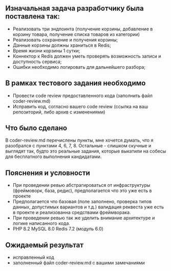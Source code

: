 ## Изначальная задача разработчику была поставлена так:
- Реализовать три эндпоинта (получение корзины, добавление в корзину товара, получение списка товаров из категории)
- Реализовать сохранение и получения корзины;
- Данные корзины должны храниться в Redis;
- Время жизни корзины 1 сутки;
- Коннектор к Redis должен уметь проверять возможность записи и доступность сервиса;
- Ошибки необходимо логировать для дальнейшего разбора;


## В рамках тестового задания необходимо
- Провести code review предоставленного кода (заполнить файл coder-review.md)
- Исправить код, согласно вашего code review (ссылка на ваш репозиторий, либо архив с изменениями)

## Что было сделано
В coder-review.md перечислены пункты, мне хочется думать, что я разобрался с пунктами 4, 6, 7, 8. 
Остальные - слишком скучные и выглядят так, будто это реальные задания, которые выкатили на собесы для бесплатного выполнения кандидатами.

## Пояснения и условности
 - При проведении ревью абстрагироваться от инфраструктуры (фреймоворк, база, редис), предполагается что это уже есть в проекте
 - Предполагается что базовая (поле заполнено, проверка типов данных, допустимых вариантов и т.д.) валидация реквеста уже есть в проекте и реализованна средствами фреймворака.
 - При проведении ревью так же уделить внимание архитектуре и логике написанного кода.
 - PHP 8.2 MySQL 8.0 Redis 7.2 (модуль 6.0)

## Ожидаемый результат 
- исправленный код
- заполненный файл coder-review.md с вашими замечаниями